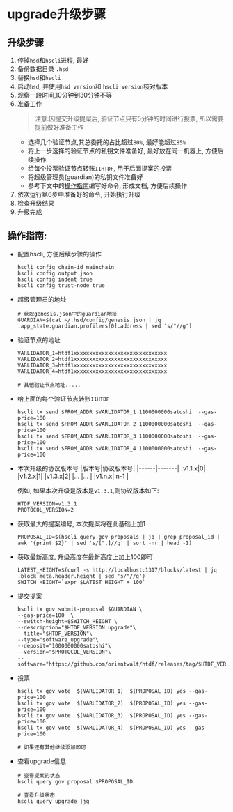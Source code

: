 # upgrade升级步骤

## 升级步骤

1. 停掉`hsd`和`hscli`进程, 最好
2. 备份数据目录 `.hsd`
3. 替换`hsd`和`hscli`
4. 启动`hsd`, 并使用`hsd version`和 `hscli version`核对版本
5. 观察一段时间,10分钟到30分钟不等
6. 准备工作
    > 注意:因提交升级提案后, 验证节点只有5分钟的时间进行投票, 所以需要提前做好准备工作
    - 选择几个验证节点,其总委托的占比超过`80%`, 最好能超过`85%`
    - 将上一步选择的验证节点的私钥文件准备好, 最好放在同一机器上, 方便后续操作
    - 给每个投票验证节点转账`11HTDF`, 用于后面提案的投票
    - 将超级管理员(guardian)的私钥文件准备好
    - 参考下文中的[操作指南](#操作指南)编写好命令, 形成文档, 方便后续操作
7. 依次运行第6步中准备好的命令, 开始执行升级
8. 检查升级结果
9. 升级完成


## 操作指南:

- 配置hscli, 方便后续步骤的操作

    ```shell
    hscli config chain-id mainchain
    hscli config output json
    hscli config indent true
    hscli config trust-node true
    ```

- 超级管理员的地址
    ```shell
    # 获取genesis.json中的guardian地址
    GUARDIAN=$(cat ~/.hsd/config/genesis.json | jq .app_state.guardian.profilers[0].address | sed 's/"//g')
    ```

- 验证节点的地址
    ```shell
    VARLIDATOR_1=htdf1xxxxxxxxxxxxxxxxxxxxxxxxxxxxxx
    VARLIDATOR_2=htdf1xxxxxxxxxxxxxxxxxxxxxxxxxxxxxx
    VARLIDATOR_3=htdf1xxxxxxxxxxxxxxxxxxxxxxxxxxxxxx
    VARLIDATOR_4=htdf1xxxxxxxxxxxxxxxxxxxxxxxxxxxxxx

    # 其他验证节点地址.....
    ```

- 给上面的每个验证节点转账`11HTDF`
    ```shell
    hscli tx send $FROM_ADDR $VARLIDATOR_1 1100000000satoshi  --gas-price=100
    hscli tx send $FROM_ADDR $VARLIDATOR_2 1100000000satoshi  --gas-price=100
    hscli tx send $FROM_ADDR $VARLIDATOR_3 1100000000satoshi  --gas-price=100
    hscli tx send $FROM_ADDR $VARLIDATOR_4 1100000000satoshi  --gas-price=100
    ```


- 本次升级的协议版本号
    |版本号|协议版本号|
    |------|-------|
    |v1.1.x|0|
    |v1.2.x|1|
    |v1.3.x|2|
    |... |... |
    |v1.n.x| n-1 | 

    例如, 如果本次升级是版本是`v1.3.1`,则协议版本如下:

    ```shell
    HTDF_VERSION=v1.3.1
    PROTOCOL_VERSION=2
    ```


- 获取最大的提案编号, 本次提案将在此基础上加1

    ```shell
    PROPOSAL_ID=$(hscli query gov proposals | jq | grep proposal_id | awk '{print $2}' | sed 's/[",]//g' | sort -nr | head -1)
    ```


- 获取最新高度, 升级高度在最新高度上加上100即可

    ```shell
    LATEST_HEIGHT=$(curl -s http://localhost:1317/blocks/latest | jq .block_meta.header.height | sed 's/"//g')
    SWITCH_HEIGHT=`expr $LATEST_HEIGHT + 100`
    ```

- 提交提案

    ```shell
    hscli tx gov submit-proposal $GUARDIAN \
    --gas-price=100  \
    --switch-height=$SWITCH_HEIGHT \
    --description="$HTDF_VERSION upgrade"\
    --title="$HTDF_VERSION"\
    --type="software_upgrade"\
    --deposit="1000000000satoshi"\
    --version="$PROTOCOL_VERSION"\
    --software="https://github.com/orientwalt/htdf/releases/tag/$HTDF_VERSION"
    ```

- 投票

    ```shell
    hscli tx gov vote  $(VARLIDATOR_1)  $(PROPOSAL_ID) yes --gas-price=100
    hscli tx gov vote  $(VARLIDATOR_2)  $(PROPOSAL_ID) yes --gas-price=100
    hscli tx gov vote  $(VARLIDATOR_3)  $(PROPOSAL_ID) yes --gas-price=100
    hscli tx gov vote  $(VARLIDATOR_4)  $(PROPOSAL_ID) yes --gas-price=100

    # 如果还有其他继续添加即可
    ```

- 查看upgrade信息

    ```shell
    # 查看提案的状态
    hscli query gov proposal $PROPOSAL_ID

    # 查看升级状态
    hscli query upgrade |jq
    ```
